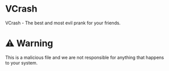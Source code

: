 # VCrash
VCrash - The best and most evil prank for your friends.

# ⚠️ Warning
This is a malicious file and we are not responsible for anything that happens to your system.
